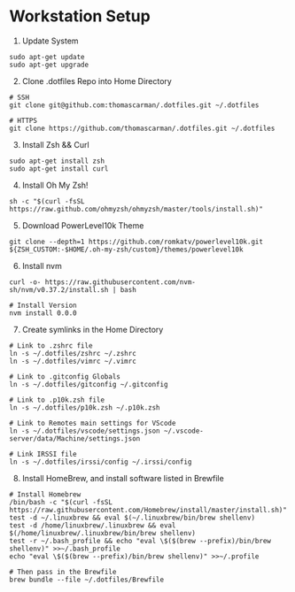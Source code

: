 # Workstation Setup

1. Update System

```shell
sudo apt-get update
sudo apt-get upgrade
```

2. Clone .dotfiles Repo into Home Directory

```shell
# SSH
git clone git@github.com:thomascarman/.dotfiles.git ~/.dotfiles

# HTTPS
git clone https://github.com/thomascarman/.dotfiles.git ~/.dotfiles
```

3. Install Zsh && Curl

```shell
sudo apt-get install zsh
sudo apt-get install curl
```

4. Install Oh My Zsh!

```shell
sh -c "$(curl -fsSL https://raw.github.com/ohmyzsh/ohmyzsh/master/tools/install.sh)"
```

5. Download PowerLevel10k Theme

```shell
git clone --depth=1 https://github.com/romkatv/powerlevel10k.git ${ZSH_CUSTOM:-$HOME/.oh-my-zsh/custom}/themes/powerlevel10k
```

6. Install nvm

```shell
curl -o- https://raw.githubusercontent.com/nvm-sh/nvm/v0.37.2/install.sh | bash

# Install Version
nvm install 0.0.0
```

7. Create symlinks in the Home Directory

```shell
# Link to .zshrc file
ln -s ~/.dotfiles/zshrc ~/.zshrc
ln -s ~/.dotfiles/vimrc ~/.vimrc

# Link to .gitconfig Globals
ln -s ~/.dotfiles/gitconfig ~/.gitconfig

# Link to .p10k.zsh file
ln -s ~/.dotfiles/p10k.zsh ~/.p10k.zsh

# Link to Remotes main settings for VScode
ln -s ~/.dotfiles/vscode/settings.json ~/.vscode-server/data/Machine/settings.json

# Link IRSSI file
ln -s ~/.dotfiles/irssi/config ~/.irssi/config
```

8. Install HomeBrew, and install software listed in Brewfile

```shell
# Install Homebrew
/bin/bash -c "$(curl -fsSL https://raw.githubusercontent.com/Homebrew/install/master/install.sh)"
test -d ~/.linuxbrew && eval $(~/.linuxbrew/bin/brew shellenv)
test -d /home/linuxbrew/.linuxbrew && eval $(/home/linuxbrew/.linuxbrew/bin/brew shellenv)
test -r ~/.bash_profile && echo "eval \$($(brew --prefix)/bin/brew shellenv)" >>~/.bash_profile
echo "eval \$($(brew --prefix)/bin/brew shellenv)" >>~/.profile

# Then pass in the Brewfile
brew bundle --file ~/.dotfiles/Brewfile
```
